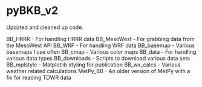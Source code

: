 # pyBKB_v2
Updated and cleaned up code.

BB_HRRR - For handling HRRR data
BB_MesoWest - For grabbing data from the MesoWest API
BB_WRF - For handling WRF data
BB_basemap - Various basemaps I use often
BB_cmap - Various color maps
BB_data - For handling various data types
BB_downloads - Scripts to download various data sets
BB_mplstyle - Matplotlib styling for publication
BB_wx_calcs - Various weather related calculations
MetPy_BB - An older version of MetPy with a fix for reading TDWR data

